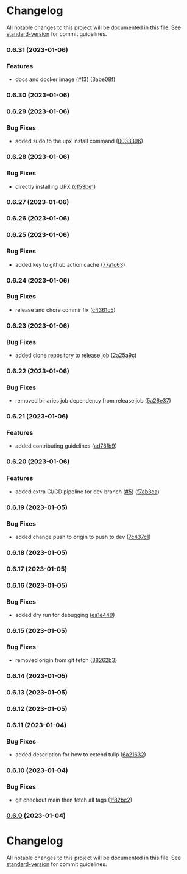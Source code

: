 # Changelog

All notable changes to this project will be documented in this file. See [standard-version](https://github.com/conventional-changelog/standard-version) for commit guidelines.

### 0.6.31 (2023-01-06)


### Features

* docs and docker image ([#13](https://github.com/shoriwe/tulip/issues/13)) ([3abe08f](https://github.com/shoriwe/tulip/commit/3abe08ffd93e4bea4439a44106b29acb659da915))

### 0.6.30 (2023-01-06)

### 0.6.29 (2023-01-06)


### Bug Fixes

* added sudo to the upx install command ([0033396](https://github.com/shoriwe/tulip/commit/003339618c290e4b8b2f7fd5510428b6e8cc14ef))

### 0.6.28 (2023-01-06)


### Bug Fixes

* directly installing UPX ([cf53be1](https://github.com/shoriwe/tulip/commit/cf53be1d01c27dde714e8ba0a84ae6d1bf3fb8af))

### 0.6.27 (2023-01-06)

### 0.6.26 (2023-01-06)

### 0.6.25 (2023-01-06)


### Bug Fixes

* added key to github action cache ([77a1c63](https://github.com/shoriwe/tulip/commit/77a1c638163387b5bab3f2030ff1b71370e7c915))

### 0.6.24 (2023-01-06)


### Bug Fixes

* release and chore commir fix ([c4361c5](https://github.com/shoriwe/tulip/commit/c4361c5ed478fa2cbdc7354c1af3d3ac5390543f))

### 0.6.23 (2023-01-06)


### Bug Fixes

* added clone repository to release job ([2a25a9c](https://github.com/shoriwe/tulip/commit/2a25a9c46d2b8fc410997bb89e308bb99d766853))

### 0.6.22 (2023-01-06)


### Bug Fixes

* removed binaries job dependency from release job ([5a28e37](https://github.com/shoriwe/tulip/commit/5a28e379d55342d0ad854ddbda693a792c2e53b7))

### 0.6.21 (2023-01-06)


### Features

* added contributing guidelines  ([ad78fb9](https://github.com/shoriwe/tulip/commit/ad78fb98dff9a9df516f4309f82acc0a4729b5bc))

### 0.6.20 (2023-01-06)


### Features

* added extra CI/CD pipeline for dev branch ([#5](https://github.com/shoriwe/tulip/issues/5)) ([f7ab3ca](https://github.com/shoriwe/tulip/commit/f7ab3ca68c59fdb6c072cf5c924f06aba6768c76))

### 0.6.19 (2023-01-05)


### Bug Fixes

* added change push to origin to push to dev ([7c437c1](https://github.com/shoriwe/tulip/commit/7c437c1c1c865cd811424288b70167285d5ba537))

### 0.6.18 (2023-01-05)

### 0.6.17 (2023-01-05)

### 0.6.16 (2023-01-05)


### Bug Fixes

* added dry run for debugging ([ea1e449](https://github.com/shoriwe/tulip/commit/ea1e449e0721f8396d991a086d1883711a852e79))

### 0.6.15 (2023-01-05)


### Bug Fixes

* removed origin from git fetch ([38262b3](https://github.com/shoriwe/tulip/commit/38262b3408bf6a615a9c5e1f4b8bf361aecd5984))

### 0.6.14 (2023-01-05)

### 0.6.13 (2023-01-05)

### 0.6.12 (2023-01-05)

### 0.6.11 (2023-01-04)


### Bug Fixes

* added description for how to extend tulip ([6a21632](https://github.com/shoriwe/tulip/commit/6a216328cce6439d045ee7f20171c48353e81e47))

### 0.6.10 (2023-01-04)


### Bug Fixes

* git checkout main then fetch all tags ([1f82bc2](https://github.com/shoriwe/tulip/commit/1f82bc2f7efe149255933b0fb211f2122c2ed9e4))

### [0.6.9](https://github.com/shoriwe/tulip/compare/v0.6.8...v0.6.9) (2023-01-04)

# Changelog

All notable changes to this project will be documented in this file. See [standard-version](https://github.com/conventional-changelog/standard-version) for commit guidelines.
